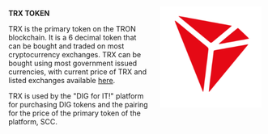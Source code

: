 <img align="right" style="padding:10px 5px 15px 20px;" height="200" width="200" src="../_media/trx.png">

**TRX TOKEN**


TRX is the primary token on the TRON blockchain. It is a 6 decimal token that can be bought and traded on most cryptocurrency exchanges. TRX can be bought using most government issued currencies, with current price of TRX and listed exchanges available [here](https://coinmarketcap.com/currencies/tron/). 

TRX is used by the "DIG for IT!" platform for purchasing DIG tokens and the pairing for the price of the primary token of the platform, SCC. 
